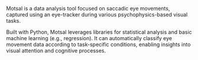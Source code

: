 Motsal is a data analysis tool focused on saccadic eye movements, captured using an eye-tracker during various psychophysics-based visual tasks.

Built with Python, Motsal leverages libraries for statistical analysis and basic machine learning (e.g., regression). It can automatically classify eye movement data according to task-specific conditions, enabling insights into visual attention and cognitive processes.
